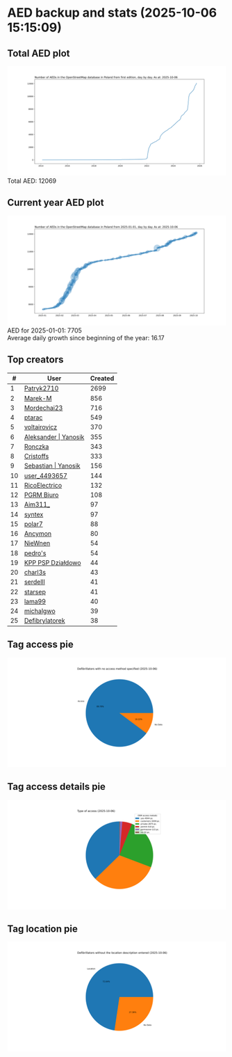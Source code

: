 # AED backup and stats (2025-10-06 15:15:09)


## Total AED plot
![](report_data/total_aed.svg)
Total AED: 12069

## Current year AED plot
![](report_data/current_year_aed.svg)\
AED for 2025-01-01: 7705\
Average daily growth since beginning of the year: 16.17

## Top creators
| # | User | Created |
| ------------- | ------------- | ------------- |
| 1 | [Patryk2710](<https://www.openstreetmap.org/user/Patryk2710>) | 2699 |
| 2 | [Marek-M](<https://www.openstreetmap.org/user/Marek-M>) | 856 |
| 3 | [Mordechai23](<https://www.openstreetmap.org/user/Mordechai23>) | 716 |
| 4 | [ptarac](<https://www.openstreetmap.org/user/ptarac>) | 549 |
| 5 | [voltairovicz](<https://www.openstreetmap.org/user/voltairovicz>) | 370 |
| 6 | [Aleksander &#124; Yanosik](<https://www.openstreetmap.org/user/Aleksander &#124; Yanosik>) | 355 |
| 7 | [Ronczka](<https://www.openstreetmap.org/user/Ronczka>) | 343 |
| 8 | [Cristoffs](<https://www.openstreetmap.org/user/Cristoffs>) | 333 |
| 9 | [Sebastian &#124; Yanosik](<https://www.openstreetmap.org/user/Sebastian &#124; Yanosik>) | 156 |
| 10 | [user_4493657](<https://www.openstreetmap.org/user/user_4493657>) | 144 |
| 11 | [RicoElectrico](<https://www.openstreetmap.org/user/RicoElectrico>) | 132 |
| 12 | [PGRM Biuro](<https://www.openstreetmap.org/user/PGRM Biuro>) | 108 |
| 13 | [Aim311_](<https://www.openstreetmap.org/user/Aim311_>) | 97 |
| 14 | [syntex](<https://www.openstreetmap.org/user/syntex>) | 97 |
| 15 | [polar7](<https://www.openstreetmap.org/user/polar7>) | 88 |
| 16 | [Ancymon](<https://www.openstreetmap.org/user/Ancymon>) | 80 |
| 17 | [NieWnen](<https://www.openstreetmap.org/user/NieWnen>) | 54 |
| 18 | [pedro's](<https://www.openstreetmap.org/user/pedro's>) | 54 |
| 19 | [KPP PSP Działdowo](<https://www.openstreetmap.org/user/KPP PSP Działdowo>) | 44 |
| 20 | [charl3s](<https://www.openstreetmap.org/user/charl3s>) | 43 |
| 21 | [serdelll](<https://www.openstreetmap.org/user/serdelll>) | 41 |
| 22 | [starsep](<https://www.openstreetmap.org/user/starsep>) | 41 |
| 23 | [lama99](<https://www.openstreetmap.org/user/lama99>) | 40 |
| 24 | [michalgwo](<https://www.openstreetmap.org/user/michalgwo>) | 39 |
| 25 | [Defibrylatorek](<https://www.openstreetmap.org/user/Defibrylatorek>) | 38 |

## Tag access pie
![](report_data/tag_access.svg)

## Tag access details pie
![](report_data/tag_access_details.svg)

## Tag location pie
![](report_data/tag_location.svg)
